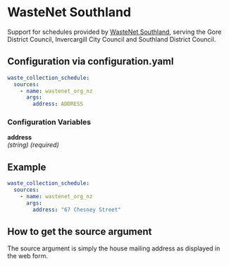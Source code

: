 # WasteNet Southland

Support for schedules provided by [WasteNet Southland](http://wastenet.org.nz/), serving the Gore District Council, Invercargill City Council and Southland District Council.

## Configuration via configuration.yaml

```yaml
waste_collection_schedule:
  sources:
    - name: wastenet_org_nz
      args:
        address: ADDRESS
```

### Configuration Variables

**address**<br>
*(string) (required)*

## Example

```yaml
waste_collection_schedule:
  sources:
    - name: wastenet_org_nz
      args:
        address: "67 Chesney Street"
```

## How to get the source argument

The source argument is simply the house mailing address as displayed in the web form.
